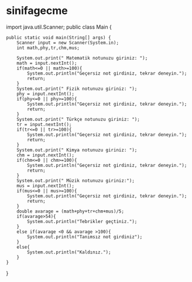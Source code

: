 # sinifagecme
import java.util.Scanner;
public class Main {

    public static void main(String[] args) {
        Scanner input = new Scanner(System.in);
        int math,phy,tr,chm,mus;

        System.out.print(" Matematik notunuzu giriniz: ");
        math = input.nextInt();
        if(math<=0 || math>=100){
            System.out.println("Geçersiz not girdiniz, tekrar deneyin.");
            return;
        }
        System.out.print(" Fizik notunuzu giriniz: ");
        phy = input.nextInt();
        if(phy<=0 || phy>=100){
            System.out.println("Geçersiz not girdiniz, tekrar deneyin.");
            return;
        }
        System.out.print(" Türkçe notunuzu giriniz: ");
        tr = input.nextInt();
        if(tr<=0 || tr>=100){
            System.out.println("Geçersiz not girdiniz, tekrar deneyin.");
            return;
        }
        System.out.print(" Kimya notunuzu giriniz: ");
        chm = input.nextInt();
        if(chm<=0 || chm>=100){
            System.out.println("Geçersiz not girdiniz, tekrar deneyin.");
            return;
        }
        System.out.print(" Müzik notunuzu giriniz:");
        mus = input.nextInt();
        if(mus<=0 || mus>=100){
            System.out.println("Geçersiz not girdiniz, tekrar deneyin.");
            return;
        }
        double avarage = (math+phy+tr+chm+mus)/5;
        if(avarage>54){
            System.out.println("Tebrikler geçtiniz.");
        }
        else if(avarage <0 && avarage >100){
            System.out.println("Tanımsız not girdiniz");
        }
        else{
            System.out.println("Kaldınız.");
        }
    }
}
